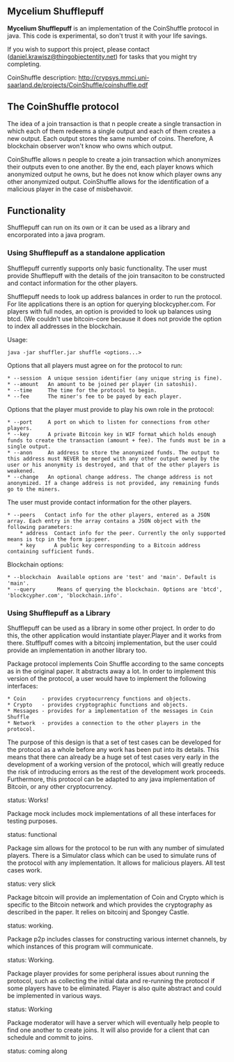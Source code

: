 
## Mycelium Shufflepuff

**Mycelium Shufflepuff** is an implementation of the CoinShuffle protocol in java.
This code is experimental, so don't trust it with your life savings.

If you wish to support this project, please contact 
(daniel.krawisz@thingobjectentity.net) for tasks that you might try completing.

CoinShuffle description: 
http://crypsys.mmci.uni-saarland.de/projects/CoinShuffle/coinshuffle.pdf

## The CoinShuffle protocol

The idea of a join transaction is that n people create a single transaction in
which each of them redeems a single output and each of them creates a new 
output. Each output stores the same number of coins. Therefore, A blockchain observer 
won't know who owns which output. 

CoinShuffle allows n people to create a join transaction which anonymizes their
outputs even to one another. By the end, each player knows which anonymized 
output he owns, but he does not know which player owns any other anonymized
output. CoinShuffle allows for the identification of a malicious player in 
the case of misbehavoir. 

## Functionality 

Shufflepuff can run on its own or it can be used as a library and encorporated
into a java program. 

### Using Shufflepuff as a standalone application

Shufflepuff currently supports only basic functionality. The user must provide
Shufflepuff with the details of the join transaciton to be constructed and
contact information for the other players. 

Shufflepuff needs to look up address balances in order to run the protocol. 
For lite applications there is an option for querying blockcypher.com. For
players with full nodes, an option is provided to look up balances using btcd. 
(We couldn't use bitcoin-core because it does not provide the option to index
all addresses in the blockchain. 

Usage:

    java -jar shuffler.jar shuffle <options...>

Options that all players must agree on for the protocol to run: 

    * --session  A unique session identifier (any unique string is fine). 
    * --amount   An amount to be joined per player (in satoshis).
    * --time     The time for the protocol to begin. 
    * --fee      The miner's fee to be payed by each player.

Options that the player must provide to play his own role in the protocol: 

    * --port     A port on which to listen for connections from other players. 
    * --key      A private Bitcoin key in WIF format which holds enough funds to create the transaction (amount + fee). The funds must be in a single output. 
    * --anon     An address to store the anonymized funds. The output to this address must NEVER be merged with any other output owned by the user or his anonymity is destroyed, and that of the other players is weakened. 
    * --change   An optional change address. The change address is not anonymized. If a change address is not provided, any remaining funds go to the miners.

The user must provide contact information for the other players. 

    * --peers   Contact info for the other players, entered as a JSON array. Each entry in the array contains a JSON object with the following parameters:
        * address  Contact info for the peer. Currently the only supported means is tcp in the form ip:peer. 
        * key      A public key corresponding to a Bitcoin address containing sufficient funds.  

Blockchain options: 

    * --blockchain  Available options are 'test' and 'main'. Default is 'main'. 
    * --query       Means of querying the blockchain. Options are 'btcd', 'blockcypher.com', 'blockchain.info'. 

### Using Shufflepuff as a Library

Shufflepuff can be used as a library in some other project. In order to do
this, the other application would instantiate player.Player and it works
from there. Stufflpuff comes with a bitcoinj implementation, but the user
could provide an implementation in another library too. 

Package protocol implements Coin Shuffle according to the same concepts as in
the original paper. It abstracts away a lot. In order to implement this version
of the protocol, a user would have to implement the following interfaces: 

    * Coin     - provides cryptocurrency functions and objects.
    * Crypto   - provides cryptographic functions and objects.
    * Messages - provides for a implementation of the messages in Coin Shuffle
    * Network  - provides a connection to the other players in the protocol. 

The purpose of this design is that a set of test cases can be developed for
the protocol as a whole before any work has been put into its details. This 
means that there can already be a huge set of test cases very early
in the development of a working version of the protocol, which will greatly 
reduce the risk of introducing errors as the rest of the development work 
proceeds. Furthermore, this protocol can be adapted to any java implementation
of Bitcoin, or any other cryptocurrency.

status: Works! 

Package mock includes mock implementations of all these interfaces for testing
purposes.

status: functional

Package sim allows for the protocol to be run with any number of simulated
players. There is a Simulator class which can be used to simulate runs of the
protocol with any implementation. It allows for malicious players. All test
cases work. 

status: very slick

Package bitcoin will provide an implementation of Coin and Crypto which is
specific to the Bitcoin network and which provides the cryptography as described
in the paper. It relies on bitcoinj and Spongey Castle.

status: working.

Package p2p includes classes for constructing various internet channels, by
which instances of this program will communicate. 

status: Working. 

Package player provides for some peripheral issues about running the protocol, 
such as collecting the initial data and re-running the protocol if some players
have to be eliminated. Player is also quite abstract and could be implemented in
various ways. 

status: Working

Package moderator will have a server which will eventually help people to find
one another to create joins. It will also provide for a client that can schedule
and commit to joins. 

status: coming along